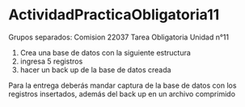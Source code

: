 # ActividadPracticaObligatoria11
Grupos separados: Comision 22037
Tarea Obligatoria Unidad n°11

1) Crea una base de datos con la siguiente estructura
2) ingresa 5 registros
3) hacer un back up de la base de datos creada

Para la entrega deberás mandar captura de la base de datos con los registros insertados, además del back up en un archivo comprimido
